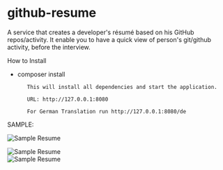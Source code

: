 # github-resume

A service that creates a developer's résumé based on his GitHub repos/activity.
It enable you to have a quick view of person's git/github activity, before the interview.

How to Install

-   composer install
           
           This will install all dependencies and start the application.
           
           URL: http://127.0.0.1:8080
           
           For German Translation run http://127.0.0.1:8080/de
           

SAMPLE:

![Sample Resume](https://docs.google.com/uc?id=1HjqQZJUqMyitA7VaNd7ZmdgnFjWjZdPs)   

![Sample Resume](https://docs.google.com/uc?id=1_D-3_Ne626HrASHZdunaNSK1E_-mmGAi)   
![Sample Resume](https://docs.google.com/uc?id=1-KTtsscz7d6lqcvDPfdg7tooYKSOlVlC)   
